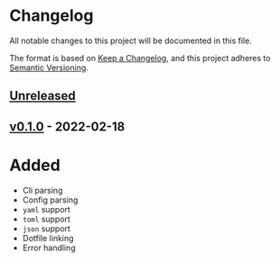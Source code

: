 # Changelog
All notable changes to this project will be documented in this file.

The format is based on [Keep a Changelog](https://keepachangelog.com/en/1.0.0/),
and this project adheres to [Semantic Versioning](https://semver.org/spec/v2.0.0.html).

## [Unreleased]

## [v0.1.0] - 2022-02-18

# Added

- Cli parsing
- Config parsing
- `yaml` support
- `toml` support
- `json` support
- Dotfile linking
- Error handling

[Unreleased]: https://github.com/volllly/rotz/compare/v0.1.0...HEAD
[v0.1.0]: https://github.com/volllly/rotz/releases/tag/v0.1.0
